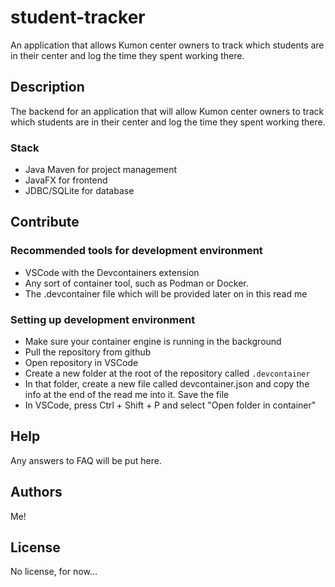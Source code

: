 # student-tracker

An application that allows Kumon center owners to track which students are in their center and log the time they spent working there.

## Description

The backend for an application that will allow Kumon center owners to track which students are in their center and log the time they spent working there.

### Stack

* Java Maven for project management
* JavaFX for frontend
* JDBC/SQLite for database

## Contribute

### Recommended tools for development environment

* VSCode with the Devcontainers extension
* Any sort of container tool, such as Podman or Docker.
* The .devcontainer file which will be provided later on in this read me

### Setting up development environment

* Make sure your container engine is running in the background
* Pull the repository from github
* Open repository in VSCode
* Create a new folder at the root of the repository called `.devcontainer`
* In that folder, create a new file called devcontainer.json and copy the info at the end of the read me into it. Save the file
* In VSCode, press Ctrl + Shift + P and select "Open folder in container"

## Help

Any answers to FAQ will be put here.

## Authors

Me!

## License

No license, for now...
